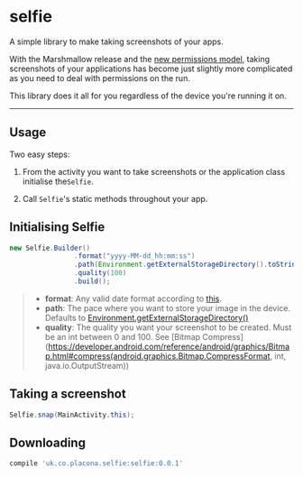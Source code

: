 selfie
===================
A simple library to make taking screenshots of your apps.

With the Marshmallow release and the [new permissions model](https://developer.android.com/training/permissions/requesting.html), taking screenshots of your applications has become just slightly more complicated as you need to deal with permissions on the run.

This library does it all for you regardless of the device you're running it on.

----------

Usage
-------------
Two easy steps:

1. From the activity you want to take screenshots or the application class initialise the`Selfie`.

2. Call `Selfie`'s static methods throughout your app.

Initialising Selfie
---------------
```java
new Selfie.Builder()
                .format("yyyy-MM-dd_hh:mm:ss")
                .path(Environment.getExternalStorageDirectory().toString())
                .quality(100)
                .build();
```
> - **format**: Any valid date format according to [this](https://developer.android.com/reference/java/text/SimpleDateFormat.html).
> - **path**: The pace where you want to store your image in the device. Defaults to [Environment.getExternalStorageDirectory()](https://developer.android.com/reference/android/os/Environment.html#getExternalStorageDirectory())
> - **quality**: The quality you want your screenshot to be created. Must be an int between 0 and 100. See [Bitmap Compress](https://developer.android.com/reference/android/graphics/Bitmap.html#compress(android.graphics.Bitmap.CompressFormat, int, java.io.OutputStream))

Taking a screenshot
--------------
```java
Selfie.snap(MainActivity.this);
```

Downloading
-----------
```groovy
compile 'uk.co.placona.selfie:selfie:0.0.1'
```
